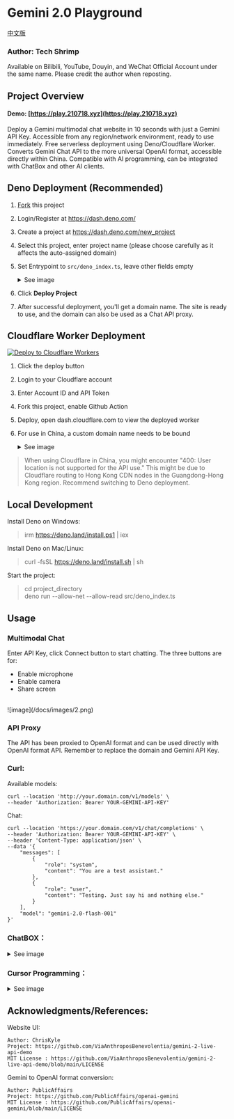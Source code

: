 # Gemini 2.0 Playground

[中文版](README.MD)

### Author: Tech Shrimp
Available on Bilibili, YouTube, Douyin, and WeChat Official Account under the same name. Please credit the author when reposting.

## Project Overview
#### Demo: [https://play.210718.xyz](https://play.210718.xyz)
Deploy a Gemini multimodal chat website in 10 seconds with just a Gemini API Key.
Accessible from any region/network environment, ready to use immediately.
Free serverless deployment using Deno/Cloudflare Worker.
Converts Gemini Chat API to the more universal OpenAI format, accessible directly within China.
Compatible with AI programming, can be integrated with ChatBox and other AI clients.

## Deno Deployment (Recommended)

1. [Fork](https://github.com/tech-shrimp/gemini-playground/fork) this project
2. Login/Register at https://dash.deno.com/
3. Create a project at https://dash.deno.com/new_project
4. Select this project, enter project name (please choose carefully as it affects the auto-assigned domain)
5. Set Entrypoint to `src/deno_index.ts`, leave other fields empty
   <details>
   <summary>See image</summary>
   
   ![image](/docs/images/1.png)
   </details>
6. Click <b>Deploy Project</b>
7. After successful deployment, you'll get a domain name. The site is ready to use, and the domain can also be used as a Chat API proxy.

## Cloudflare Worker Deployment

[![Deploy to Cloudflare Workers](https://deploy.workers.cloudflare.com/button)](https://deploy.workers.cloudflare.com/?url=https://github.com/tech-shrimp/gemini-playground)
1. Click the deploy button
2. Login to your Cloudflare account
3. Enter Account ID and API Token
4. Fork this project, enable Github Action
5. Deploy, open dash.cloudflare.com to view the deployed worker
6. For use in China, a custom domain name needs to be bound
   <details>
   <summary>See image</summary>
   
   ![image](/docs/images/3.png)
   </details>
> When using Cloudflare in China, you might encounter "400: User location is not supported for the API use." This might be due to Cloudflare routing to Hong Kong CDN nodes in the Guangdong-Hong Kong region. Recommend switching to Deno deployment.

## Local Development

Install Deno on Windows:
> irm https://deno.land/install.ps1 | iex

Install Deno on Mac/Linux:
> curl -fsSL https://deno.land/install.sh | sh

Start the project:

>cd project_directory <br>
>deno run --allow-net --allow-read src/deno_index.ts

## Usage
### Multimodal Chat
Enter API Key, click Connect button to start chatting.
The three buttons are for:
- Enable microphone
- Enable camera
- Share screen
<br>
![image](/docs/images/2.png)

### API Proxy
The API has been proxied to OpenAI format and can be used directly with OpenAI format API.
Remember to replace the domain and Gemini API Key.

### Curl:

Available models:
```
curl --location 'http://your.domain.com/v1/models' \
--header 'Authorization: Bearer YOUR-GEMINI-API-KEY'
```

Chat:
```
curl --location 'https://your.domain.com/v1/chat/completions' \
--header 'Authorization: Bearer YOUR-GEMINI-API-KEY' \
--header 'Content-Type: application/json' \
--data '{
    "messages": [
        {
            "role": "system",
            "content": "You are a test assistant."
        },
        {
            "role": "user",
            "content": "Testing. Just say hi and nothing else."
        }
    ],
    "model": "gemini-2.0-flash-001"
}'
```
### ChatBOX：
   <details>
   <summary>See image</summary>
   
   ![image](/docs/images/4.png)
   </details>

### Cursor Programming：
   <details>
   <summary>See image</summary>
   
   ![image](/docs/images/5.png)
   </details>

## Acknowledgments/References:

Website UI: 
```
Author: ChrisKyle
Project: https://github.com/ViaAnthroposBenevolentia/gemini-2-live-api-demo
MIT License : https://github.com/ViaAnthroposBenevolentia/gemini-2-live-api-demo/blob/main/LICENSE
```

Gemini to OpenAI format conversion: 
```
Author: PublicAffairs
Project: https://github.com/PublicAffairs/openai-gemini
MIT License : https://github.com/PublicAffairs/openai-gemini/blob/main/LICENSE
``` 
